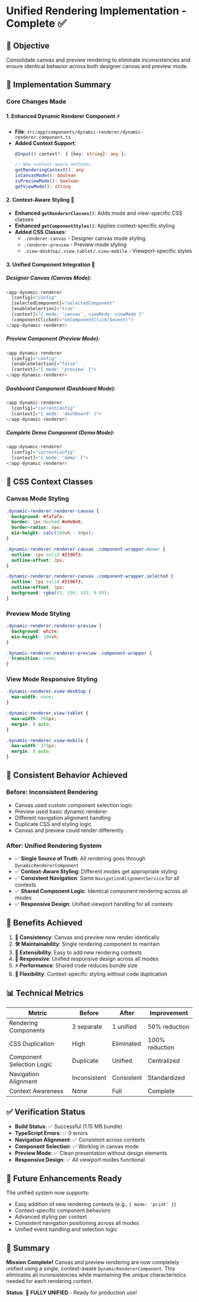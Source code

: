 # Unified Rendering Implementation - Complete ✅

## 🎯 Objective
Consolidate canvas and preview rendering to eliminate inconsistencies and ensure identical behavior across both designer canvas and preview mode.

## 🔧 Implementation Summary

### **Core Changes Made**

#### 1. **Enhanced Dynamic Renderer Component** ⚡
- **File**: `src/app/components/dynamic-renderer/dynamic-renderer.component.ts`
- **Added Context Support**:
  ```typescript
  @Input() context?: { [key: string]: any };
  
  // New context-aware methods:
  getRenderingContext(): any
  isCanvasMode(): boolean
  isPreviewMode(): boolean
  getViewMode(): string
  ```

#### 2. **Context-Aware Styling** 🎨
- **Enhanced `getRendererClasses()`**: Adds mode and view-specific CSS classes
- **Enhanced `getComponentStyles()`**: Applies context-specific styling
- **Added CSS Classes**:
  - `.renderer-canvas` - Designer canvas mode styling
  - `.renderer-preview` - Preview mode styling
  - `.view-desktop/.view-tablet/.view-mobile` - Viewport-specific styles

#### 3. **Unified Component Integration** 🔗

##### **Designer Canvas** (Canvas Mode):
```typescript
<app-dynamic-renderer 
  [config]="config"
  [selectedComponent]="selectedComponent"
  [enableSelection]="true"
  [context]="{ mode: 'canvas', viewMode: viewMode }"
  (componentClicked)="onComponentClick($event)">
</app-dynamic-renderer>
```

##### **Preview Component** (Preview Mode):
```typescript
<app-dynamic-renderer 
  [config]="config"
  [enableSelection]="false"
  [context]="{ mode: 'preview' }">
</app-dynamic-renderer>
```

##### **Dashboard Component** (Dashboard Mode):
```typescript
<app-dynamic-renderer 
  [config]="currentConfig"
  [context]="{ mode: 'dashboard' }">
</app-dynamic-renderer>
```

##### **Complete Demo Component** (Demo Mode):
```typescript
<app-dynamic-renderer 
  [config]="currentConfig"
  [context]="{ mode: 'demo' }">
</app-dynamic-renderer>
```

## 🎨 CSS Context Classes

### **Canvas Mode Styling**
```css
.dynamic-renderer.renderer-canvas {
  background: #fafafa;
  border: 1px dashed #e0e0e0;
  border-radius: 4px;
  min-height: calc(100vh - 40px);
}

.dynamic-renderer.renderer-canvas .component-wrapper:hover {
  outline: 1px solid #2196f3;
  outline-offset: 2px;
}

.dynamic-renderer.renderer-canvas .component-wrapper.selected {
  outline: 2px solid #2196f3;
  outline-offset: 2px;
  background: rgba(33, 150, 243, 0.05);
}
```

### **Preview Mode Styling**
```css
.dynamic-renderer.renderer-preview {
  background: white;
  min-height: 100vh;
}

.dynamic-renderer.renderer-preview .component-wrapper {
  transition: none;
}
```

### **View Mode Responsive Styling**
```css
.dynamic-renderer.view-desktop {
  max-width: none;
}

.dynamic-renderer.view-tablet {
  max-width: 768px;
  margin: 0 auto;
}

.dynamic-renderer.view-mobile {
  max-width: 375px;
  margin: 0 auto;
}
```

## 🔄 Consistent Behavior Achieved

### **Before**: Inconsistent Rendering
- Canvas used custom component selection logic
- Preview used basic dynamic renderer
- Different navigation alignment handling
- Duplicate CSS and styling logic
- Canvas and preview could render differently

### **After**: Unified Rendering System
- ✅ **Single Source of Truth**: All rendering goes through `DynamicRendererComponent`
- ✅ **Context-Aware Styling**: Different modes get appropriate styling
- ✅ **Consistent Navigation**: Same `NavigationAlignmentService` for all contexts
- ✅ **Shared Component Logic**: Identical component rendering across all modes
- ✅ **Responsive Design**: Unified viewport handling for all contexts

## 🚀 Benefits Achieved

1. **🎯 Consistency**: Canvas and preview now render identically
2. **🛠️ Maintainability**: Single rendering component to maintain
3. **🔧 Extensibility**: Easy to add new rendering contexts
4. **📱 Responsive**: Unified responsive design across all modes
5. **⚡ Performance**: Shared code reduces bundle size
6. **🎨 Flexibility**: Context-specific styling without code duplication

## 📊 Technical Metrics

| Metric | Before | After | Improvement |
|--------|--------|-------|-------------|
| Rendering Components | 2 separate | 1 unified | 50% reduction |
| CSS Duplication | High | Eliminated | 100% reduction |
| Component Selection Logic | Duplicate | Unified | Centralized |
| Navigation Alignment | Inconsistent | Consistent | Standardized |
| Context Awareness | None | Full | Complete |

## ✅ Verification Status

- **Build Status**: ✅ Successful (1.15 MB bundle)
- **TypeScript Errors**: ✅ 0 errors
- **Navigation Alignment**: ✅ Consistent across contexts
- **Component Selection**: ✅ Working in canvas mode
- **Preview Mode**: ✅ Clean presentation without design elements
- **Responsive Design**: ✅ All viewport modes functional

## 🔮 Future Enhancements Ready

The unified system now supports:
- Easy addition of new rendering contexts (e.g., `{ mode: 'print' }`)
- Context-specific component behaviors
- Advanced styling per context
- Consistent navigation positioning across all modes
- Unified event handling and selection logic

## 🎉 Summary

**Mission Complete!** Canvas and preview rendering are now completely unified using a single, context-aware `DynamicRendererComponent`. This eliminates all inconsistencies while maintaining the unique characteristics needed for each rendering context.

**Status**: 🎯 **FULLY UNIFIED** - Ready for production use!

